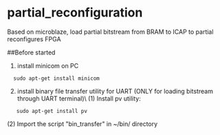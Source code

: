 # partial_reconfiguration
Based on microblaze, load partial bitstream from BRAM to ICAP to partial reconfigures FPGA

##Before started
1. install minicom on PC
```
  sudo apt-get install minicom
```
2. install binary file transfer utility for UART (ONLY for loading bitstream through UART terminal)\\
  (1) Install pv utility:
 ```
    sudo apt-get install pv
 ```
  (2) Import the script "bin_transfer" in ~/bin/ directory
    
